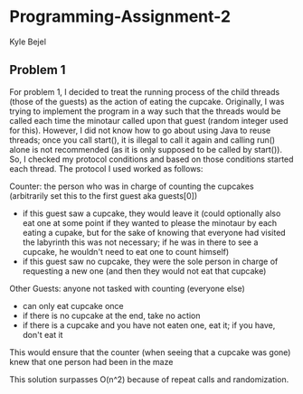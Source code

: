 # Programming-Assignment-2
Kyle Bejel

## Problem 1

For problem 1, I decided to treat the running process of the child threads (those of the guests) as the action of eating the cupcake. Originally, I was trying to implement the program in a way such that the threads would be called each time the minotaur called upon that guest (random integer used for this). However, I did not know how to go about using Java to reuse threads; once you call start(), it is illegal to call it again and calling run() alone is not recommended (as it is only supposed to be called by start()). So, I checked my protocol conditions and based on those conditions started each thread. The protocol I used worked as follows:

Counter: the person who was in charge of counting the cupcakes (arbitrarily set this to the first guest aka guests[0])
- if this guest saw a cupcake, they would leave it (could optionally also eat one at some point if they wanted to please the minotaur by each eating a cupake, but for the sake of knowing that everyone had visited the labyrinth this was not necessary; if he was in there to see a cupcake, he wouldn't need to eat one to count himself)
- if this guest saw no cupcake, they were the sole person in charge of requesting a new one (and then they would not eat that cupcake)

Other Guests: anyone not tasked with counting (everyone else)
- can only eat cupcake once
- if there is no cupcake at the end, take no action
- if there is a cupcake and you have not eaten one, eat it; if you have, don't eat it

This would ensure that the counter (when seeing that a cupcake was gone) knew that one person had been in the maze

This solution surpasses O(n^2) because of repeat calls and randomization.

